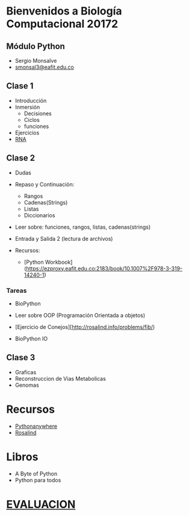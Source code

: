 # Bienvenidos a Biología Computacional 20172

## Módulo Python

+ Sergio Monsalve
+ smonsal3@eafit.edu.co


## Clase 1
  + Introducción
  + Inmersión
    + Decisiones
    + Ciclos
    + funciones
  + Ejercicios
  + [RNA](ejemplos/EjemploRosalind/rna.py)

## Clase 2

  + Dudas
  + Repaso y Continuación:
    + Rangos
    + Cadenas(Strings)
    + Listas
    + Diccionarios

  + Leer sobre: funciones, rangos, listas, cadenas(strings)  
  + Entrada y Salida 2 (lectura de archivos)

  + Recursos:
    + [Python Workbook] (https://ezproxy.eafit.edu.co:2183/book/10.1007%2F978-3-319-14240-1)

### Tareas

+ BioPython
+ Leer sobre OOP (Programación Orientada a objetos)

+ [Ejercicio de Conejos][http://rosalind.info/problems/fib/)
+ BioPython IO


## Clase 3

  + Graficas
  + Reconstruccion de Vias Metabolicas
  + Genomas

# Recursos

+ [Pythonanywhere](Pythonanywhere.com)
+ [Rosalind](rosalind.info)

# Libros

+ A Byte of Python
+ Python para todos

# [**EVALUACION**](Taller/enunciado.md)
